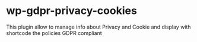 # wp-gdpr-privacy-cookies
This plugin allow to manage info about Privacy and Cookie and display with shortcode  the policies GDPR compliant
